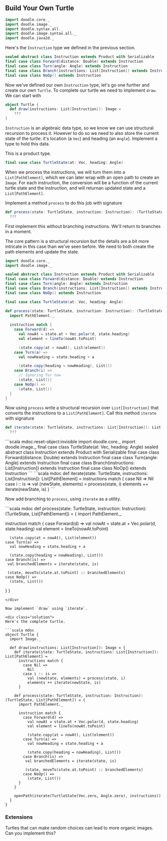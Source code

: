 ## Build Your Own Turtle

```scala mdoc:invisible:reset-object
import doodle.core._
import doodle.image._
import doodle.syntax.all._
import doodle.image.syntax.all._
import doodle.java2d._
```

Here's the `Instruction` type we defined in the previous section.

```scala mdoc
sealed abstract class Instruction extends Product with Serializable
final case class Forward(distance: Double) extends Instruction
final case class Turn(angle: Angle) extends Instruction
final case class Branch(instructions: List[Instruction]) extends Instruction
final case class NoOp() extends Instruction
```

Now we've defined our own `Instruction` type, let's go one further and create our own `Turtle`. To complete our turtle we need to implement `draw`. We can start with

```scala mdoc
object Turtle {
  def draw(instructions: List[Instruction]): Image =
    ???
}
```

`Instruction` is an algebraic data type, so we know we can use structural recursion to process it. However to do so we need to also store the current state of the turtle: it's location (a `Vec`) and heading (an `Angle`). Implement a type to hold this data.

<div class="solution">
This is a product type.

```scala mdoc
final case class TurtleState(at: Vec, heading: Angle)
```
</div>

When we process the instructions, we will turn them into a `List[PathElement]`, which we can later wrap with an open path to create an `Image`. For each instruction, the conversion will be a function of the current turtle state and the instruction, and will returnan updated state and a `List[PathElement]`. 

Implement a method `process` to do this job with signature

```scala mdoc
def process(state: TurtleState, instruction: Instruction): (TurtleState, List[PathElement]) =
  ???
```

First implement this without branching instructions. We'll return to branches in a moment.

<div class="solution">
The core pattern is a structural recursion but the details are a bit more intricate in this case than we've seen before. We need to both create the path elements and update the state.

```scala mdoc:reset-object:invisible
import doodle.core._
import doodle.image._

sealed abstract class Instruction extends Product with Serializable
final case class Forward(distance: Double) extends Instruction
final case class Turn(angle: Angle) extends Instruction
final case class Branch(instructions: List[Instruction]) extends Instruction
final case class NoOp() extends Instruction

final case class TurtleState(at: Vec, heading: Angle)
```
```scala mdoc
def process(state: TurtleState, instruction: Instruction): (TurtleState, List[PathElement]) = {
  import PathElement._
  
  instruction match {
    case Forward(d) =>
      val nowAt = state.at + Vec.polar(d, state.heading)
      val element = lineTo(nowAt.toPoint)

      (state.copy(at = nowAt), List(element))
    case Turn(a) =>
      val nowHeading = state.heading + a

      (state.copy(heading = nowHeading), List())
    case Branch(i) =>
      // Ignoring for now
      (state, List())
    case NoOp() =>
      (state, List())
  }
}
```
</div>

Now using `process` write a structural recursion over `List[Instruction]` that converts the instructions to a `List[PathElement]`. Call this method `iterate` with signature

```scala mdoc
def iterate(state: TurtleState, instructions: List[Instruction]): List[PathElement] =
  ???
```

<div class="solution">
```scala mdoc:reset-object:invisible
import doodle.core._
import doodle.image._
final case class TurtleState(at: Vec, heading: Angle)
sealed abstract class Instruction extends Product with Serializable
final case class Forward(distance: Double) extends Instruction
final case class Turn(angle: Angle) extends Instruction
final case class Branch(instructions: List[Instruction]) extends Instruction
final case class NoOp() extends Instruction
```
```scala mdoc
def iterate(state: TurtleState, instructions: List[Instruction]): List[PathElement] =
  instructions match {
    case Nil => 
      Nil
    case i :: is =>
      val (newState, elements) = process(state, i)
      elements ++ iterate(newState, is)
  }
```
</div>

Now add branching to `process`, using `iterate` as a utility.

<div class="function">
```scala mdoc
def process(state: TurtleState, instruction: Instruction): (TurtleState, List[PathElement]) = {
  import PathElement._
  
  instruction match {
    case Forward(d) =>
      val nowAt = state.at + Vec.polar(d, state.heading)
      val element = lineTo(nowAt.toPoint)

      (state.copy(at = nowAt), List(element))
    case Turn(a) =>
      val nowHeading = state.heading + a

      (state.copy(heading = nowHeading), List())
    case Branch(is) =>
     val branchedElements = iterate(state, is)
     
     (state, moveTo(state.at.toPoint) :: branchedElements)
    case NoOp() =>
      (state, List())
  }
}
```
</div>

Now implement `draw` using `iterate`.

<div class="solution">
Here's the complete turtle.

```scala mdoc
object Turtle {
  import Image._

  def draw(instructions: List[Instruction]): Image = {
    def iterate(state: TurtleState, instructions: List[Instruction]): List[PathElement] =
      instructions match {
        case Nil => 
          Nil
        case i :: is =>
          val (newState, elements) = process(state, i)
          elements ++ iterate(newState, is)
      }

    def process(state: TurtleState, instruction: Instruction): (TurtleState, List[PathElement]) = {
      import PathElement._
      
      instruction match {
        case Forward(d) =>
          val nowAt = state.at + Vec.polar(d, state.heading)
          val element = lineTo(nowAt.toPoint)
    
          (state.copy(at = nowAt), List(element))
        case Turn(a) =>
          val nowHeading = state.heading + a
    
          (state.copy(heading = nowHeading), List())
        case Branch(is) =>
         val branchedElements = iterate(state, is)
         
         (state, moveTo(state.at.toPoint) :: branchedElements)
        case NoOp() =>
          (state, List())
      }
    }
    
    openPath(iterate(TurtleState(Vec.zero, Angle.zero), instructions))
  }
}
```
</div>


### Extensions

Turtles that can make random choices can lead to more organic images. Can you implement this?

